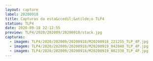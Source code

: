 ```yaml
---
layout: capture
label: 20200918
title: Capturas da esta&ccedil;&atilde;o TLP4
station: TLP4
date: 2020-09-18 22:12:55
preview: TLP4/2020/202009/20200918/stack.jpg
capturas:
  - imagem: TLP4/2020/202009/20200918/M20200918_221255_TLP_4P.jpg
  - imagem: TLP4/2020/202009/20200918/M20200919_042848_TLP_4P.jpg
  - imagem: TLP4/2020/202009/20200918/M20200919_082330_TLP_4P.jpg
---
```

